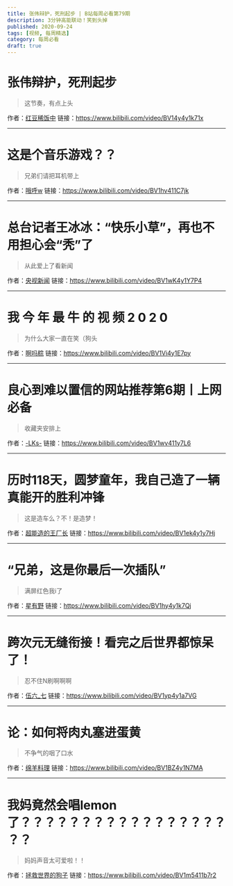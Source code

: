 ```yaml
---
title: 张伟辩护，死刑起步 | B站每周必看第79期
description: 3分钟高能联动！笑到头掉
published: 2020-09-24
tags: [视频, 每周精选]
category: 每周必看
draft: true
---
```


# 张伟辩护，死刑起步
> 这节奏，有点上头

作者：[红豆稀饭中](https://space.bilibili.com/250648682)
链接：https://www.bilibili.com/video/BV14y4y1k71x

---

# 这是个音乐游戏？？
> 兄弟们请把耳机带上

作者：[哦呼w](https://space.bilibili.com/59905809)
链接：https://www.bilibili.com/video/BV1hv411C7jk

---

# 总台记者王冰冰：“快乐小草”，再也不用担心会“秃”了
> 从此爱上了看新闻

作者：[央视新闻](https://space.bilibili.com/456664753)
链接：https://www.bilibili.com/video/BV1wK4y1Y7P4

---

# 我 今 年 最 牛 的 视 频 2 0 2 0
> 为什么大家一直在笑（狗头

作者：[啊吗粽](https://space.bilibili.com/7552204)
链接：https://www.bilibili.com/video/BV1Vi4y1E7py

---

# 良心到难以置信的网站推荐第6期丨上网必备
> 收藏夹安排上

作者：[-LKs-](https://space.bilibili.com/125526)
链接：https://www.bilibili.com/video/BV1wv411y7L6

---

# 历时118天，圆梦童年，我自己造了一辆真能开的胜利冲锋
> 这是造车么？不！是造梦！

作者：[超能造的王厂长](https://space.bilibili.com/486338646)
链接：https://www.bilibili.com/video/BV1ek4y1y7Hj

---

# “兄弟，这是你最后一次插队”
> 满屏红色我i了

作者：[星有野](https://space.bilibili.com/627888730)
链接：https://www.bilibili.com/video/BV1hy4y1k7Qj

---

# 跨次元无缝衔接！看完之后世界都惊呆了！
> 忍不住N刷啊啊啊

作者：[伍六_七](https://space.bilibili.com/43830802)
链接：https://www.bilibili.com/video/BV1yp4y1a7VG

---

# 论：如何将肉丸塞进蛋黄
> 不争气的咽了口水

作者：[绵羊料理](https://space.bilibili.com/18202105)
链接：https://www.bilibili.com/video/BV1BZ4y1N7MA

---

# 我妈竟然会唱lemon了？？？？？？？？？？？？？？？？？？？
> 妈妈声音太可爱啦！！

作者：[拯救世界的狗子](https://space.bilibili.com/553425)
链接：https://www.bilibili.com/video/BV1m5411b7r2

